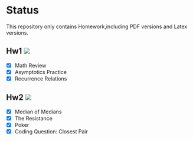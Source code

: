 # Status
This repository only contains Homework,including PDF versions and Latex versions.

## Hw1 ![](https://geps.dev/progress/100)

- [x] Math Review
- [x] Asymptotics Practice
- [x] Recurrence Relations

## Hw2 ![](https://geps.dev/progress/100)

- [x] Median of Medians
- [x] The Resistance
- [x] Poker
- [x] Coding Question: Closest Pair